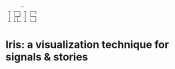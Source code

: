 ```
      ⌒
 ┬ ┬─┐ ┬ ┌─┐
 │ ├┬┘ │ └─┐
 ┴ ┴└─ ┴ └─┘

```

# Iris: a visualization technique for signals & stories
